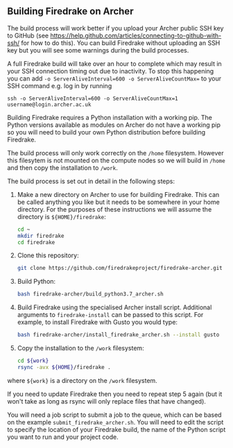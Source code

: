 ## Building Firedrake on Archer

The build process will work better if you upload your Archer public SSH key to GitHub (see https://help.github.com/articles/connecting-to-github-with-ssh/ for how to do this). You can build Firedrake without uploading an SSH key but you will see some warnings during the build processes. 

A full Firedrake build will take over an hour to complete which may result in your SSH connection timing out due to inactivity. To stop this happening you can add `-o ServerAliveInterval=600 -o ServerAliveCountMax=` to your SSH command e.g. log in by running 
```
ssh -o ServerAliveInterval=600 -o ServerAliveCountMax=1 username@login.archer.ac.uk
```

Building Firedrake requires a Python installation with a working pip. The Python versions available as modules on Archer do not have a working pip so you will need to build your own Python distribution before building Firedrake.

The build process will only work correctly on the `/home` filesystem. However this filesytem is not mounted on the compute nodes so we will build in `/home` and then copy the installation to `/work`.

The build process is set out in detail in the following steps:

1.	Make a new directory on Archer to use for building Firedrake. This can be called anything you like but it needs to be somewhere in your home directory. For the purposes of these instructions we will assume the directory is `${HOME}/firedrake`:
    ```bash
    cd ~
    mkdir firedrake
    cd firedrake
2.  Clone this repository:
    ```bash
    git clone https://github.com/firedrakeproject/firedrake-archer.git
    ```
3.  Build Python:
    ```bash
    bash firedrake-archer/build_python3.7_archer.sh
    ```
4.  Build Firedrake using the specialised Archer install script. Additional arguments to `firedrake-install` can be passed to this script. For example, to install Firedrake with Gusto you would type:
    ```bash
    bash firedrake-archer/install_firedrake_archer.sh --install gusto
    ```
5.  Copy the installation to the `/work` filesystem:
    ```bash
    cd ${work}
    rsync -avx ${HOME}/firedrake .
    ```
where `${work}` is a directory on the `/work` filesystem.

If you need to update Firedrake then you need to repeat step 5 again (but it won't take as long as rsync will only replace files that have changed).

You will need a job script to submit a job to the queue, which can be based on the example `submit_firedrake_archer.sh`. You will need to edit the script to specify the location of your Firedrake build, the name of the Python script you want to run and your project code.
